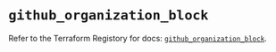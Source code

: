 # `github_organization_block`

Refer to the Terraform Registory for docs: [`github_organization_block`](https://registry.terraform.io/providers/integrations/github/5.42.0/docs/resources/organization_block).

